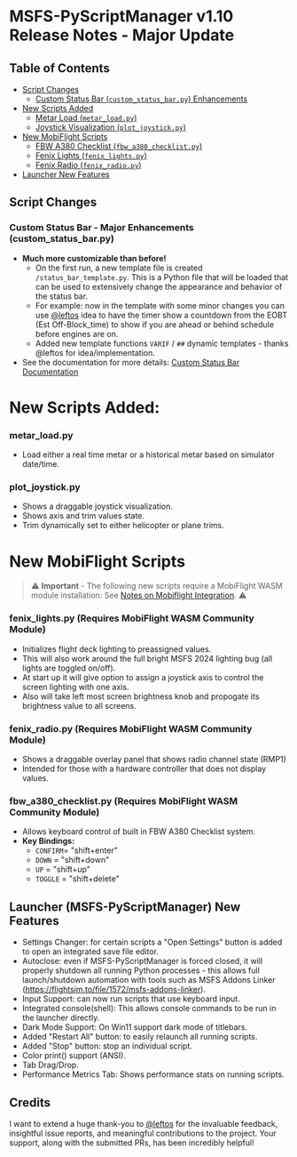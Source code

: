 # MSFS-PyScriptManager v1.10 Release Notes - Major Update



## Table of Contents
- [Script Changes](#script-changes)
  - [Custom Status Bar (`custom_status_bar.py`) Enhancements](#custom-status-bar---major-enhancements-custom_status_barpy)
- [New Scripts Added](#new-scripts-added)
  - [Metar Load (`metar_load.py`)](#metar-load-script-metar_loadpy)
  - [Joystick Visualization (`plot_joystick.py`)](#plot-joystick-visualization-plot_joystickpy)
- [New MobiFlight Scripts](#mobiflight-scripts)
  - [FBW A380 Checklist (`fbw_a380_checklist.py`)](#fbw-a380-checklist-fbw_a380_checklistpy)
  - [Fenix Lights (`fenix_lights.py`)](#fenix-lights-fenix_lightspy)
  - [Fenix Radio (`fenix_radio.py`)](#fenix-radio-fenix_radiopy)
- [Launcher New Features](#launcher-new-features)

## Script Changes

### Custom Status Bar - Major Enhancements (custom_status_bar.py)

- **Much more customizable than before!**
  - On the first run, a new template file is created `/status_bar_template.py`.  This is a Python file that will be loaded that can be used to extensively change the appearance and behavior of the status bar.
  - For example: now in the template with some minor changes you can use [@leftos](https://github.com/leftos) idea to have the timer show a countdown from the EOBT (Est Off-Block_time) to show if you are ahead or behind schedule before engines are on.
  - Added new template functions `VARIF` / `##` dynamic templates - thanks @leftos for idea/implementation.
- See the documentation for more details: [Custom Status Bar Documentation](Docs/custom_status_bar.md)

# New Scripts Added:
### metar_load.py
- Load either a real time metar or a historical metar based on simulator date/time.

### plot_joystick.py
- Shows a draggable joystick visualization.
- Shows axis and trim values state.
- Trim dynamically set to either helicopter or plane trims.

# New MobiFlight Scripts
> ⚠️ **Important** - 
> The following new scripts require a MobiFlight WASM module installation: See [Notes on Mobiflight Integration](README.md#notes-on-mobiflight-integration). ⚠️

### fenix_lights.py (Requires MobiFlight WASM Community Module)
- Initializes flight deck lighting to preassigned values.
- This will also work around the full bright MSFS 2024 lighting bug (all lights are toggled on/off).
- At start up it will give option to assign a joystick axis to control the screen lighting with one axis.
- Also will take left most screen brightness knob and propogate its brightness value to all screens.

### fenix_radio.py (Requires MobiFlight WASM Community Module)
- Shows a draggable overlay panel that shows radio channel state (RMP1)
- Intended for those with a hardware controller that does not display values.

### fbw_a380_checklist.py (Requires MobiFlight WASM Community Module)
- Allows keyboard control of built in FBW A380 Checklist system.
- **Key Bindings:**
    - `CONFIRM`= "shift+enter"
    - `DOWN` = "shift+down"
    - `UP` = "shift+up"
    - `TOGGLE` = "shift+delete"

## Launcher (MSFS-PyScriptManager) New Features
- Settings Changer: for certain scripts a "Open Settings" button is added to open an integrated save file editor.
- Autoclose: even if MSFS-PyScriptManager is forced closed, it will properly shutdown all running Python processes - this allows full launch/shutdown automation with tools such as MSFS Addons Linker (https://flightsim.to/file/1572/msfs-addons-linker).
- Input Support: can now run scripts that use keyboard input.
- Integrated console(shell): This allows console commands to be run in the launcher directly.
- Dark Mode Support: On Win11 support dark mode of titlebars.
- Added "Restart All" button: to easily relaunch all running scripts.
- Added "Stop" button: stop an individual script.
- Color print() support (ANSI).
- Tab Drag/Drop.
- Performance Metrics Tab: Shows performance stats on running scripts.

## Credits
I want to extend a huge thank-you to [@leftos](https://github.com/leftos) for the invaluable feedback, insightful issue reports, and meaningful contributions to the project. Your support, along with the submitted PRs, has been incredibly helpful!


